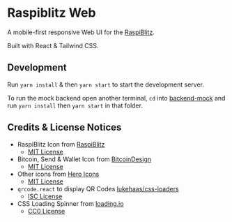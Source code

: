 # Raspiblitz Web

A mobile-first responsive Web UI for the [RaspiBlitz](https://github.com/rootzoll/raspiblitz).

Built with React & Tailwind CSS.

## Development

Run `yarn install` & then `yarn start` to start the development server.

To run the mock backend open another terminal, `cd` into [backend-mock](./backend-mock) and run `yarn install` then `yarn start` in that folder.

## Credits & License Notices

- RaspiBlitz Icon from [RaspiBlitz](https://github.com/rootzoll/raspiblitz)
  - [MIT License](https://github.com/rootzoll/raspiblitz/blob/v1.7/LICENSE)
- Bitcoin, Send & Wallet Icon from [BitcoinDesign](https://github.com/bitcoindesign/bitcoin-icons)
  - [MIT License](https://github.com/BitcoinDesign/Bitcoin-Icons/blob/main/LICENSE)
- Other icons from [Hero Icons](https://heroicons.com/)
  - [MIT License](https://github.com/tailwindlabs/heroicons/blob/master/LICENSE)
- `qrcode.react` to display QR Codes [lukehaas/css-loaders](https://github.com/zpao/qrcode.react)
  - [ISC License](https://github.com/zpao/qrcode.react/blob/master/LICENSE)
- CSS Loading Spinner from [loading.io](https://loading.io/css/)
  - [CC0 License](https://loading.io/css/)

